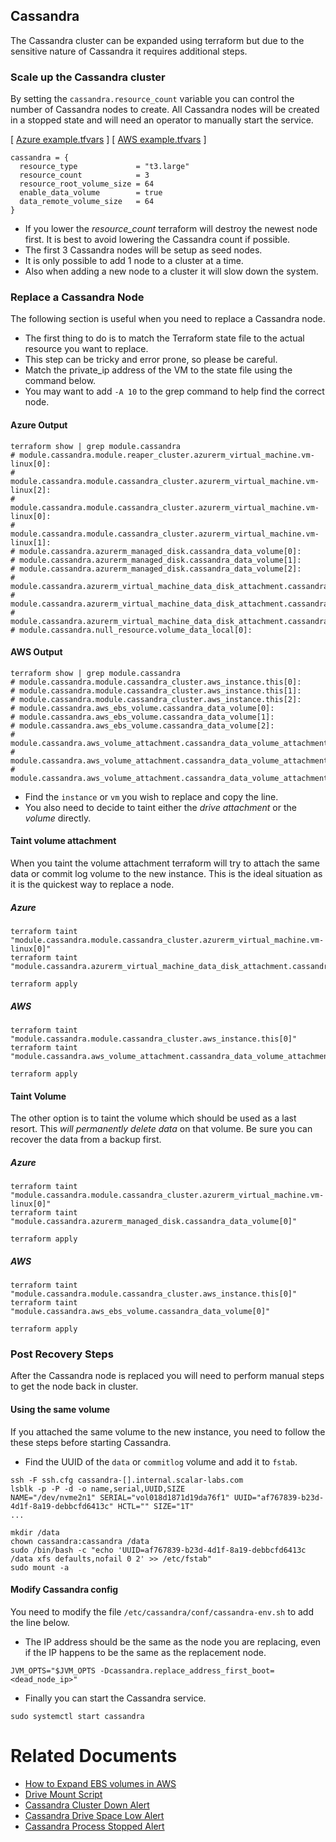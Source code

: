 ## Cassandra
The Cassandra cluster can be expanded using terraform but due to the sensitive nature of Cassandra it requires additional steps.

### Scale up the Cassandra cluster
By setting the `cassandra.resource_count` variable you can control the number of Cassandra nodes to create. All Cassandra nodes will be created in a stopped state and will need an operator to manually start the service.

[ [Azure example.tfvars](../examples/azure/cassandra/example.tfvars) ]
[ [AWS example.tfvars](../examples/aws/cassandra/example.tfvars) ]
```
cassandra = {
  resource_type             = "t3.large"
  resource_count            = 3
  resource_root_volume_size = 64
  enable_data_volume        = true
  data_remote_volume_size   = 64
}
```

* If you lower the *resource_count* terraform will destroy the newest node first. It is best to avoid lowering the Cassandra count if possible.
* The first 3 Cassandra nodes will be setup as seed nodes.
* It is only possible to add 1 node to a cluster at a time.
* Also when adding a new node to a cluster it will slow down the system.

### Replace a Cassandra Node
The following section is useful when you need to replace a Cassandra node.

* The first thing to do is to match the Terraform state file to the actual resource you want to replace.
* This step can be tricky and error prone, so please be careful.
* Match the private_ip address of the VM to the state file using the command below.
* You may want to add `-A 10` to the grep command to help find the correct node.

#### Azure Output
```console
terraform show | grep module.cassandra
# module.cassandra.module.reaper_cluster.azurerm_virtual_machine.vm-linux[0]:
# module.cassandra.module.cassandra_cluster.azurerm_virtual_machine.vm-linux[2]:
# module.cassandra.module.cassandra_cluster.azurerm_virtual_machine.vm-linux[0]:
# module.cassandra.module.cassandra_cluster.azurerm_virtual_machine.vm-linux[1]:
# module.cassandra.azurerm_managed_disk.cassandra_data_volume[0]:
# module.cassandra.azurerm_managed_disk.cassandra_data_volume[1]:
# module.cassandra.azurerm_managed_disk.cassandra_data_volume[2]:
# module.cassandra.azurerm_virtual_machine_data_disk_attachment.cassandra_data_volume_attachment[0]:
# module.cassandra.azurerm_virtual_machine_data_disk_attachment.cassandra_data_volume_attachment[1]:
# module.cassandra.azurerm_virtual_machine_data_disk_attachment.cassandra_data_volume_attachment[2]:
# module.cassandra.null_resource.volume_data_local[0]:
```

#### AWS Output
```console
terraform show | grep module.cassandra
# module.cassandra.module.cassandra_cluster.aws_instance.this[0]:
# module.cassandra.module.cassandra_cluster.aws_instance.this[1]:
# module.cassandra.module.cassandra_cluster.aws_instance.this[2]:
# module.cassandra.aws_ebs_volume.cassandra_data_volume[0]:
# module.cassandra.aws_ebs_volume.cassandra_data_volume[1]:
# module.cassandra.aws_ebs_volume.cassandra_data_volume[2]:
# module.cassandra.aws_volume_attachment.cassandra_data_volume_attachment[0]:
# module.cassandra.aws_volume_attachment.cassandra_data_volume_attachment[1]:
# module.cassandra.aws_volume_attachment.cassandra_data_volume_attachment[2]:
```

* Find the `instance` or `vm` you wish to replace and copy the line.
* You also need to decide to taint either the *drive attachment* or the *volume* directly.

#### Taint volume attachment
When you taint the volume attachment terraform will try to attach the same data or commit log volume to the new instance. This is the ideal situation as it is the quickest way to replace a node.

##### Azure
```console
terraform taint "module.cassandra.module.cassandra_cluster.azurerm_virtual_machine.vm-linux[0]"
terraform taint "module.cassandra.azurerm_virtual_machine_data_disk_attachment.cassandra_data_volume_attachment[0]"

terraform apply
```
##### AWS
```console
terraform taint "module.cassandra.module.cassandra_cluster.aws_instance.this[0]"
terraform taint "module.cassandra.aws_volume_attachment.cassandra_data_volume_attachment[0]"

terraform apply
```

#### Taint Volume
The other option is to taint the volume which should be used as a last resort. This *will permanently delete data* on that volume. Be sure you can recover the data from a backup first.

##### Azure
```console
terraform taint "module.cassandra.module.cassandra_cluster.azurerm_virtual_machine.vm-linux[0]"
terraform taint "module.cassandra.azurerm_managed_disk.cassandra_data_volume[0]"

terraform apply
```

##### AWS
```console
terraform taint "module.cassandra.module.cassandra_cluster.aws_instance.this[0]"
terraform taint "module.cassandra.aws_ebs_volume.cassandra_data_volume[0]"

terraform apply
```

### Post Recovery Steps
After the Cassandra node is replaced you will need to perform manual steps to get the node back in cluster.

#### Using the same volume
If you attached the same volume to the new instance, you need to follow the these steps before starting Cassandra.

* Find the UUID of the `data` or `commitlog` volume and add it to `fstab`.

```console
ssh -F ssh.cfg cassandra-[].internal.scalar-labs.com
lsblk -p -P -d -o name,serial,UUID,SIZE
NAME="/dev/nvme2n1" SERIAL="vol018d1871d19da76f1" UUID="af767839-b23d-4d1f-8a19-debbcfd6413c" HCTL="" SIZE="1T"
...

mkdir /data
chown cassandra:cassandra /data
sudo /bin/bash -c "echo 'UUID=af767839-b23d-4d1f-8a19-debbcfd6413c /data xfs defaults,nofail 0 2' >> /etc/fstab"
sudo mount -a
```

#### Modify Cassandra config
You need to modify the file `/etc/cassandra/conf/cassandra-env.sh` to add the line below.

* The IP address should be the same as the node you are replacing, even if the IP happens to be the same as the replacement node.

```
JVM_OPTS="$JVM_OPTS -Dcassandra.replace_address_first_boot=<dead_node_ip>"
```

* Finally you can start the Cassandra service.

```console
sudo systemctl start cassandra
```

# Related Documents

* [How to Expand EBS volumes in AWS](./HowToExpandEBS.md)
* [Drive Mount Script](./DrivemountScript.md)
* [Cassandra Cluster Down Alert](./CassandraClusterDown.md)
* [Cassandra Drive Space Low Alert](./CassandraDriveSpaceLow.md)
* [Cassandra Process Stopped Alert](./CassandraProcessStopped.md)
